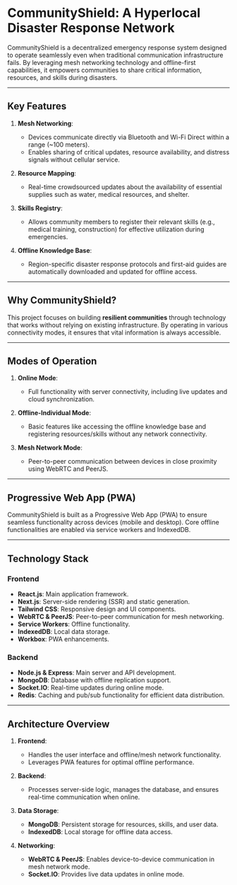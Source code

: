 # CommunityShield: A Hyperlocal Disaster Response Network

CommunityShield is a decentralized emergency response system designed to operate seamlessly even when traditional communication infrastructure fails. By leveraging mesh networking technology and offline-first capabilities, it empowers communities to share critical information, resources, and skills during disasters.

---

## Key Features

1. **Mesh Networking**: 
   - Devices communicate directly via Bluetooth and Wi-Fi Direct within a range (~100 meters).
   - Enables sharing of critical updates, resource availability, and distress signals without cellular service.

2. **Resource Mapping**:
   - Real-time crowdsourced updates about the availability of essential supplies such as water, medical resources, and shelter.
   
3. **Skills Registry**:
   - Allows community members to register their relevant skills (e.g., medical training, construction) for effective utilization during emergencies.

4. **Offline Knowledge Base**:
   - Region-specific disaster response protocols and first-aid guides are automatically downloaded and updated for offline access.

---

## Why CommunityShield?

This project focuses on building **resilient communities** through technology that works without relying on existing infrastructure. By operating in various connectivity modes, it ensures that vital information is always accessible.

---

## Modes of Operation

1. **Online Mode**:
   - Full functionality with server connectivity, including live updates and cloud synchronization.

2. **Offline-Individual Mode**:
   - Basic features like accessing the offline knowledge base and registering resources/skills without any network connectivity.

3. **Mesh Network Mode**:
   - Peer-to-peer communication between devices in close proximity using WebRTC and PeerJS.

---

## Progressive Web App (PWA)

CommunityShield is built as a Progressive Web App (PWA) to ensure seamless functionality across devices (mobile and desktop). Core offline functionalities are enabled via service workers and IndexedDB.

---

## Technology Stack

### **Frontend**
- **React.js**: Main application framework.
- **Next.js**: Server-side rendering (SSR) and static generation.
- **Tailwind CSS**: Responsive design and UI components.
- **WebRTC & PeerJS**: Peer-to-peer communication for mesh networking.
- **Service Workers**: Offline functionality.
- **IndexedDB**: Local data storage.
- **Workbox**: PWA enhancements.

### **Backend**
- **Node.js & Express**: Main server and API development.
- **MongoDB**: Database with offline replication support.
- **Socket.IO**: Real-time updates during online mode.
- **Redis**: Caching and pub/sub functionality for efficient data distribution.

---

## Architecture Overview

1. **Frontend**:
   - Handles the user interface and offline/mesh network functionality.
   - Leverages PWA features for optimal offline performance.

2. **Backend**:
   - Processes server-side logic, manages the database, and ensures real-time communication when online.

3. **Data Storage**:
   - **MongoDB**: Persistent storage for resources, skills, and user data.
   - **IndexedDB**: Local storage for offline data access.

4. **Networking**:
   - **WebRTC & PeerJS**: Enables device-to-device communication in mesh network mode.
   - **Socket.IO**: Provides live data updates in online mode.

